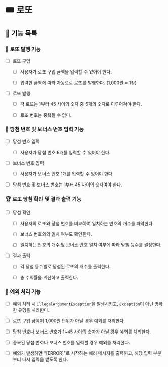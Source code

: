 # 🎟️ 로또

## 🚀 기능 목록

### 🎫 로또 발행 기능

- [ ] 로또 구입

  - [ ] 사용자가 로또 구입 금액을 입력할 수 있어야 한다.

  - [ ] 입력한 금액에 따라 자동으로 로또를 발행한다. (1,000원 = 1장)

- [ ] 로또 발행
  - [ ] 각 로또는 1부터 45 사이의 숫자 중 6개의 숫자로 이루어져야 한다.

  - [ ] 로또 번호는 중복될 수 없다.


### 🔮 당첨 번호 및 보너스 번호 입력 기능

- [ ] 당첨 번호 입력

  - [ ] 사용자가 당첨 번호 6개를 입력할 수 있어야 한다.

- [ ] 보너스 번호 입력

  - [ ] 사용자가 보너스 번호 1개를 입력할 수 있어야 한다.

- [ ] 당첨 번호 및 보너스 번호는 1부터 45 사이의 숫자여야 한다.


### 🏆 로또 당첨 확인 및 결과 출력 기능

- [ ] 당첨 확인

  - [ ] 사용자의 로또와 당첨 번호를 비교하여 일치하는 번호의 개수를 파악한다.

  - [ ] 보너스 번호와의 일치 여부도 확인한다.

  - [ ] 일치하는 번호의 개수 및 보너스 번호 일치 여부에 따라 당첨 등수를 결정한다.

- [ ] 결과 출력

  - [ ] 각 당첨 등수별로 당첨된 로또의 개수를 출력한다.

  - [ ] 총 수익률을 계산하고 출력한다.


### 🚧 예외 처리 기능

- [ ] 예외 처리 시 `IllegalArgumentException`을 발생시키고, `Exception`이 아닌 명확한 유형을 처리한다.

- [ ] 로또 구입 금액이 1,000원 단위가 아닐 경우 예외를 처리한다.

- [ ] 당첨 번호나 보너스 번호가 1~45 사이의 숫자가 아닐 경우 예외를 처리한다.

- [ ] 중복된 당첨 번호나 보너스 번호를 입력할 경우 예외를 처리한다.

- [ ] 예외가 발생하면 "[ERROR]"로 시작하는 에러 메시지를 출력하고, 해당 입력 부분부터 다시 입력을 받도록 한다.